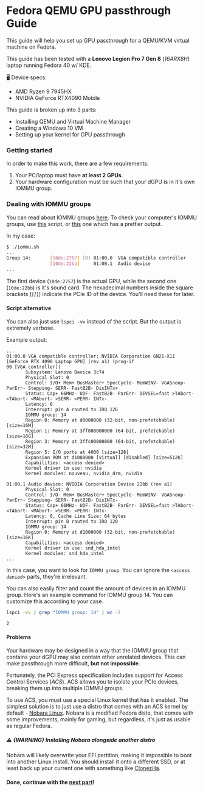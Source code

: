# Fedora QEMU GPU passthrough Guide
This guide will help you set up GPU passthrough for a QEMU/KVM virtual machine on Fedora.

This guide has been tested with a **Lenovo Legion Pro 7 Gen 8** (*16ARX8H*) laptop running Fedora 40 w/ KDE.

🖥️ Device specs:
- AMD Ryzen 9 7945HX
- NVIDIA GeForce RTX4090 Mobile

This guide is broken up into 3 parts:
- Installing QEMU and Virtual Machine Manager
- Creating a Windows 10 VM
- Setting up your kernel for GPU passthrough

### Getting started
In order to make this work, there are a few requirements:
1. Your PC/laptop must have **at least 2 GPUs**.
2. Your hardware configuration must be such that your dGPU is in it's own IOMMU group.

### Dealing with IOMMU groups
You can read about IOMMU groups [here](https://docs.redhat.com/en/documentation/red_hat_enterprise_linux/7/html/virtualization_deployment_and_administration_guide/sect-iommu-deep-dive). To check your computer's IOMMU groups, use [this](https://gist.github.com/flungo/428c374c040de1d0a30fd4a593d39040) script, or [this](https://gist.github.com/r15ch13/ba2d738985fce8990a4e9f32d07c6ada) one which has a prettier output.

In my case:
```sh
$ ./iommu.sh
...
Group 14:       [10de:2757] [R] 01:00.0  VGA compatible controller                GN21-X11 [GeForce RTX 4090 Laptop GPU]  
                [10de:22bb]     01:00.1  Audio device                             Device 22bb
...
```

The first device (`10de:2757`) is the actual GPU, while the second one (`10de:22bb`) is it's sound card. The hexadecimal numbers inside the square brackets (`[`/`]`) indicate the PCIe ID of the device. You'll need these for later.

#### Script alternative
You can also just use `lspci -vv` instead of the script. But the output is extremely verbose.

Example output:
```
...
01:00.0 VGA compatible controller: NVIDIA Corporation GN21-X11 [GeForce RTX 4090 Laptop GPU] (rev a1) (prog-if  
00 [VGA controller])  
       Subsystem: Lenovo Device 3c74  
       Physical Slot: 0  
       Control: I/O+ Mem+ BusMaster+ SpecCycle- MemWINV- VGASnoop- ParErr- Stepping- SERR- FastB2B- DisINTx+  
       Status: Cap+ 66MHz- UDF- FastB2B- ParErr- DEVSEL=fast >TAbort- <TAbort- <MAbort- >SERR- <PERR- INTx-  
       Latency: 0  
       Interrupt: pin A routed to IRQ 126  
       IOMMU group: 14  
       Region 0: Memory at d0000000 (32-bit, non-prefetchable) [size=16M]  
       Region 1: Memory at 3ff800000000 (64-bit, prefetchable) [size=16G]  
       Region 3: Memory at 3ffc00000000 (64-bit, prefetchable) [size=32M]  
       Region 5: I/O ports at 4000 [size=128]  
       Expansion ROM at d1080000 [virtual] [disabled] [size=512K]  
       Capabilities: <access denied>  
       Kernel driver in use: nvidia  
       Kernel modules: nouveau, nvidia_drm, nvidia  
  
01:00.1 Audio device: NVIDIA Corporation Device 22bb (rev a1)  
       Physical Slot: 0  
       Control: I/O- Mem+ BusMaster+ SpecCycle- MemWINV- VGASnoop- ParErr- Stepping- SERR- FastB2B- DisINTx-  
       Status: Cap+ 66MHz- UDF- FastB2B- ParErr- DEVSEL=fast >TAbort- <TAbort- <MAbort- >SERR- <PERR- INTx-  
       Latency: 0, Cache Line Size: 64 bytes  
       Interrupt: pin B routed to IRQ 120  
       IOMMU group: 14  
       Region 0: Memory at d1000000 (32-bit, non-prefetchable) [size=16K]  
       Capabilities: <access denied>  
       Kernel driver in use: snd_hda_intel  
       Kernel modules: snd_hda_intel
...
```

In this case, you want to look for `IOMMU group`. You can ignore the `<access denied>` parts, they're irrelevant.

You can also easily filter and count the amount of devices in an IOMMU group. Here's an example command for IOMMU group 14. You can customize this according to your case.

```sh
lspci -vv | grep "IOMMU group: 14" | wc -l
```
```
2
```
#### Problems
Your hardware may be designed in a way that the IOMMU group that contains your dGPU may also contain other unrelated devices. This can make passthrough more difficult, **but not impossible**.

Fortunately, the PCI Express specification includes support for Access Control Services (*ACS*). ACS allows you to isolate your PCIe devices, breaking them up into multiple IOMMU groups.

To use ACS, you must use a special Linux kernel that has it enabled. The simplest solution is to just use a distro that comes with an ACS kernel by default - [Nobara Linux](https://nobaraproject.org/). Nobara is a modified Fedora disto, that comes with some improvements, mainly for gaming, but regardless, it's just as usable as regular Fedora.

##### ⚠️ {WARNING} Installing Nobara alongside another distro
Nobara will likely overwrite your EFI partition, making it impossible to boot into another Linux install. You should install it onto a different SSD, or at least back up your current one with something like [Clonezilla](https://clonezilla.org/).

#### Done, continue with the [next part](VIRTUALIZATION_SETUP.md)!